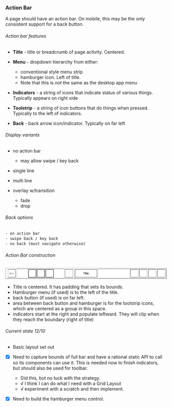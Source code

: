 
### Action Bar

A page should have an action bar.
On mobile, this may be the only consistent support for a back button.


###### Action bar features

- __Title__ - title or breadcrumb of page activity. Centered.
- __Menu__ - dropdown hierarchy from either:
    - conventional style menu strip
    - hamburger icon.  Left of title.
    - Note that this is _not_ the same as the desktop app menu       
        
- __Indicators__ - a string of icons that indicate status
of various things.  Typically appears on right side
    
- __Toolstrip__ - a string of icon buttons that do things
when pressed.  Typically to the left of indicators.

- __Back__ - back arrow icon/indicator.  Typically on far
left
    

###### Display variants

- no action bar
    - may allow swipe / key back
    
- single line
- multi line
- overlay w/transition
    - fade
    - drop
    
###### Back options
    - on action bar
    - swipe back / key back
    - no back (must navigate otherwise)    


###### Action Bar construction    
![Action Bar](action%20bar.png)

- Title is centered.  It has padding that sets its bounds.
- Hamburger menu (if used) is to the left of the title.
- back button (if used) is on far left.
- area between back button and hamburger is for the 
toolstrip icons, which are centered as a group in this
space.
- indicators start at the right and populate leftward.
They will clip when they reach the boundary (right of title)

###### Current state  12/10

- Basic layout set out
- [X] Need to capture bounds of full bar and have a rational
static API to call so its components can use it.  This is needed
now to finish indicators, but should also be used for
toolbar.

    - Did this, but no luck with the strategy.
    - √ I think I can do what I need with a Grid Layout
    - √ experiment with a scratch and then implement.

- [X] Need to build the hamburger menu control.

